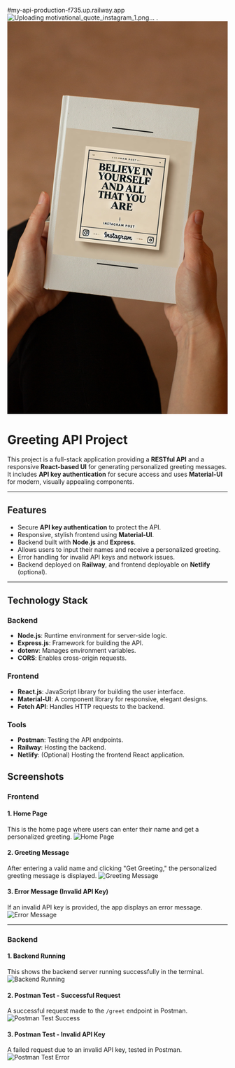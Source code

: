 #my-api-production-f735.up.railway.app
![Uploading motivational_quote_instagram_1.png…]()  .
![Image Alt](https://github.com/IT21278280/my-api/blob/96692854f37ccf55079a2039cba9928e862f26ac/motivational_quote_instagram_1.png)
# Greeting API Project
This project is a full-stack application providing a **RESTful API** and a responsive **React-based UI** for generating personalized greeting messages. It includes **API key authentication** for secure access and uses **Material-UI** for modern, visually appealing components.

---
## Features
- Secure **API key authentication** to protect the API.
- Responsive, stylish frontend using **Material-UI**.
- Backend built with **Node.js** and **Express**.
- Allows users to input their names and receive a personalized greeting.
- Error handling for invalid API keys and network issues.
- Backend deployed on **Railway**, and frontend deployable on **Netlify** (optional).

---

## Technology Stack

### Backend
- **Node.js**: Runtime environment for server-side logic.
- **Express.js**: Framework for building the API.
- **dotenv**: Manages environment variables.
- **CORS**: Enables cross-origin requests.

### Frontend
- **React.js**: JavaScript library for building the user interface.
- **Material-UI**: A component library for responsive, elegant designs.
- **Fetch API**: Handles HTTP requests to the backend.

### Tools
- **Postman**: Testing the API endpoints.
- **Railway**: Hosting the backend.
- **Netlify**: (Optional) Hosting the frontend React application.

## Screenshots

### **Frontend**

#### 1. Home Page
This is the home page where users can enter their name and get a personalized greeting.
![Home Page](./docs/screenshots/home-page.png)

#### 2. Greeting Message
After entering a valid name and clicking "Get Greeting," the personalized greeting message is displayed.
![Greeting Message](./docs/screenshots/greeting-message.png)

#### 3. Error Message (Invalid API Key)
If an invalid API key is provided, the app displays an error message.
![Error Message](./docs/screenshots/error-message.png)

---

### **Backend**

#### 1. Backend Running
This shows the backend server running successfully in the terminal.
![Backend Running](./docs/screenshots/backend-running.png)

#### 2. Postman Test - Successful Request
A successful request made to the `/greet` endpoint in Postman.
![Postman Test Success](./docs/screenshots/postman-success.png)

#### 3. Postman Test - Invalid API Key
A failed request due to an invalid API key, tested in Postman.
![Postman Test Error](./docs/screenshots/postman-error.png)
